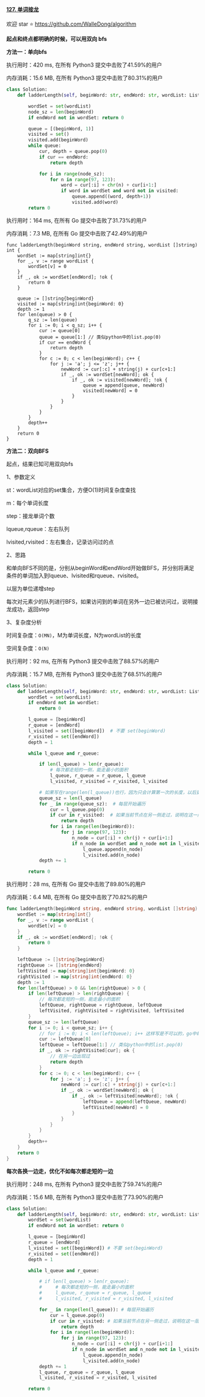 #### [127. 单词接龙](https://leetcode-cn.com/problems/word-ladder/)

欢迎 star :star:  https://github.com/WalleDong/algorithm

**起点和终点都明确的时候，可以用双向 bfs**

**方法一：单向bfs**

执行用时：420 ms, 在所有 Python3 提交中击败了41.59%的用户

内存消耗：15.6 MB, 在所有 Python3 提交中击败了80.31%的用户

```python
class Solution:
    def ladderLength(self, beginWord: str, endWord: str, wordList: List[str]) -> int:

        wordSet = set(wordList)
        node_sz = len(beginWord)
        if endWord not in wordSet: return 0

        queue = [(beginWord, 1)]
        visited = set()
        visited.add(beginWord)
        while queue:
            cur, depth = queue.pop(0)
            if cur == endWord: 
                return depth

            for i in range(node_sz):
                for n in range(97, 123):
                    word = cur[:i] + chr(n) + cur[i+1:]
                    if word in wordSet and word not in visited:
                        queue.append((word, depth+1))
                        visited.add(word)
        return 0
```
执行用时：164 ms, 在所有 Go 提交中击败了31.73%的用户

内存消耗：7.3 MB, 在所有 Go 提交中击败了42.49%的用户

```golang
func ladderLength(beginWord string, endWord string, wordList []string) int {
	wordSet := map[string]int{}
	for _, v := range wordList {
		wordSet[v] = 0
	}
	if _, ok := wordSet[endWord]; !ok {
		return 0
	}

	queue := []string{beginWord}
	visited := map[string]int{beginWord: 0}
	depth := 1
	for len(queue) > 0 {
		q_sz := len(queue)
		for i := 0; i < q_sz; i++ {
			cur := queue[0]
			queue = queue[1:] // 类似python中的list.pop(0)
			if cur == endWord {
				return depth
			}
			for c := 0; c < len(beginWord); c++ {
				for j := 'a'; j <= 'z'; j++ {
					newWord := cur[:c] + string(j) + cur[c+1:]
					if _, ok := wordSet[newWord]; ok {
						if _, ok := visited[newWord]; !ok {
							queue = append(queue, newWord)
							visited[newWord] = 0
						}
					}
				}
			}
		}
		depth++
	}
	return 0
}
```



**方法二：双向BFS**

起点，结果已知可用双向bfs

1、参数定义

st：wordList对应的set集合，方便O(1)时间复杂度查找

m：每个单词长度

step：接龙单词个数

lqueue,rqueue：左右队列

lvisited,rvisited：左右集合，记录访问过的点

2、思路

和单向BFS不同的是，分别从beginWord和endWord开始做BFS，并分别将满足条件的单词加入到lqueue、lvisited和rqueue、rvisited。

以层为单位递增step

每次对元素少的队列进行BFS，如果访问到的单词在另外一边已被访问过，说明接龙成功，返回step

3、复杂度分析

时间复杂度：`O(MN)`，M为单词长度，N为wordList的长度

空间复杂度：`O(N)`

执行用时：92 ms, 在所有 Python3 提交中击败了88.57%的用户

内存消耗：15.7 MB, 在所有 Python3 提交中击败了68.51%的用户

```python
class Solution:
    def ladderLength(self, beginWord: str, endWord: str, wordList: List[str]) -> int:
        wordSet = set(wordList)
        if endWord not in wordSet:
            return 0

        l_queue = [beginWord]
        r_queue = [endWord]
        l_visited = set([beginWord])  # 不要 set(beginWord)
        r_visited = set([endWord])
        depth = 1

        while l_queue and r_queue:

            if len(l_queue) > len(r_queue):
                # 每次都走短的一侧，能走最小的面积
                l_queue, r_queue = r_queue, l_queue
                l_visited, r_visited = r_visited, l_visited

            # 如果写在range(len(l_queue))也行，因为只会计算第一次的长度，以后更新l_queue，range里面的值不会重新计算，但为了和其他语言兼容，这里写在外面比较好
            queue_sz = len(l_queue)
            for _ in range(queue_sz):  # 每层开始遍历
                cur = l_queue.pop(0)
                if cur in r_visited:  # 如果当前节点在另一侧走过，说明在这一层出现焦点了
                    return depth
                for i in range(len(beginWord)):
                    for j in range(97, 123):
                        n_node = cur[:i] + chr(j) + cur[i+1:]
                        if n_node in wordSet and n_node not in l_visited:
                            l_queue.append(n_node)
                            l_visited.add(n_node)
            depth += 1

        return 0
```

执行用时：28 ms, 在所有 Go 提交中击败了89.80%的用户

内存消耗：6.4 MB, 在所有 Go 提交中击败了70.82%的用户

```go
func ladderLength(beginWord string, endWord string, wordList []string) int {
	wordSet := map[string]int{}
	for _, v := range wordList {
		wordSet[v] = 0
	}
	if _, ok := wordSet[endWord]; !ok {
		return 0
	}

	leftQueue := []string{beginWord}
	rightQueue := []string{endWord}
	leftVisited := map[string]int{beginWord: 0}
	rightVisited := map[string]int{endWord: 0}
	depth := 1
	for len(leftQueue) > 0 && len(rightQueue) > 0 {
		if len(leftQueue) > len(rightQueue) {
			// 每次都走短的一侧，能走最小的面积
			leftQueue, rightQueue = rightQueue, leftQueue
			leftVisited, rightVisited = rightVisited, leftVisited
		}
		queue_sz := len(leftQueue)
		for i := 0; i < queue_sz; i++ {
			// for i := 0; i < len(leftQueue); i++ 这样写是不可以的，go中每次循环完都会计算一下最新的len(leftQueue)，python用range只会第一次计算，之后不会再更新
			cur := leftQueue[0]
			leftQueue = leftQueue[1:] // 类似python中的list.pop(0)
			if _, ok := rightVisited[cur]; ok {
				// 在另一边出现过
				return depth
			}
			for c := 0; c < len(beginWord); c++ {
				for j := 'a'; j <= 'z'; j++ {
					newWord := cur[:c] + string(j) + cur[c+1:]
					if _, ok := wordSet[newWord]; ok {
						if _, ok := leftVisited[newWord]; !ok {
							leftQueue = append(leftQueue, newWord)
							leftVisited[newWord] = 0
						}
					}
				}
			}
		}
		depth++
	}
	return 0
}
```



**每次各换一边走，优化不如每次都走短的一边**

执行用时：248 ms, 在所有 Python3 提交中击败了59.74%的用户

内存消耗：15.6 MB, 在所有 Python3 提交中击败了73.90%的用户

```python
class Solution:
    def ladderLength(self, beginWord: str, endWord: str, wordList: List[str]) -> int:
        wordSet = set(wordList)
        if endWord not in wordSet: return 0

        l_queue = [beginWord]
        r_queue = [endWord]
        l_visited = set([beginWord]) # 不要 set(beginWord)
        r_visited = set([endWord])
        depth = 1

        while l_queue and r_queue:

            # if len(l_queue) > len(r_queue):
            #     # 每次都走短的一侧，能走最小的面积
            #     l_queue, r_queue = r_queue, l_queue
            #     l_visited, r_visited = r_visited, l_visited

            for _ in range(len(l_queue)): # 每层开始遍历
                cur = l_queue.pop(0)
                if cur in r_visited: # 如果当前节点在另一侧走过，说明在这一层出现焦点了
                    return depth
                for i in range(len(beginWord)):
                    for j in range(97, 123):
                        n_node = cur[:i] + chr(j) + cur[i+1:]
                        if n_node in wordSet and n_node not in l_visited:
                            l_queue.append(n_node)
                            l_visited.add(n_node)
            depth += 1
            l_queue, r_queue = r_queue, l_queue
            l_visited, r_visited = r_visited, l_visited

        return 0
```

